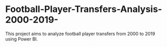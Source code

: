 # Football-Player-Transfers-Analysis-2000-2019-
This project aims to analyze football player transfers from 2000 to 2019 using Power BI.
